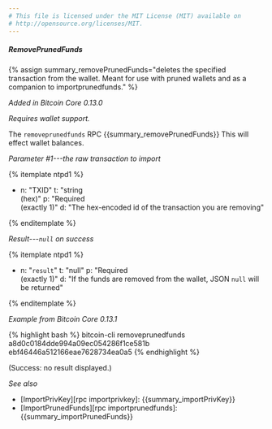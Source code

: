 ```yaml
---
# This file is licensed under the MIT License (MIT) available on
# http://opensource.org/licenses/MIT.
---
```


##### RemovePrunedFunds

{% assign summary_removePrunedFunds="deletes the specified transaction from the wallet. Meant for use with pruned wallets and as a companion to importprunedfunds." %}

*Added in Bitcoin Core 0.13.0*

*Requires wallet support.*

The `removeprunedfunds` RPC {{summary_removePrunedFunds}} This will effect wallet balances.

*Parameter #1---the raw transaction to import*

{% itemplate ntpd1 %}
- n: "TXID"
  t: "string<br>(hex)"
  p: "Required<br>(exactly 1)"
  d: "The hex-encoded id of the transaction you are removing"

{% enditemplate %}

*Result---`null` on success*

{% itemplate ntpd1 %}
- n: "`result`"
  t: "null"
  p: "Required<br>(exactly 1)"
  d: "If the funds are removed from the wallet, JSON `null` will be returned"

{% enditemplate %}

*Example from Bitcoin Core 0.13.1*

{% highlight bash %}
bitcoin-cli removeprunedfunds a8d0c0184dde994a09ec054286f1ce581b\
ebf46446a512166eae7628734ea0a5
{% endhighlight %}

(Success: no result displayed.)

*See also*

* [ImportPrivKey][rpc importprivkey]: {{summary_importPrivKey}}
* [ImportPrunedFunds][rpc importprunedfunds]: {{summary_importPrunedFunds}}

